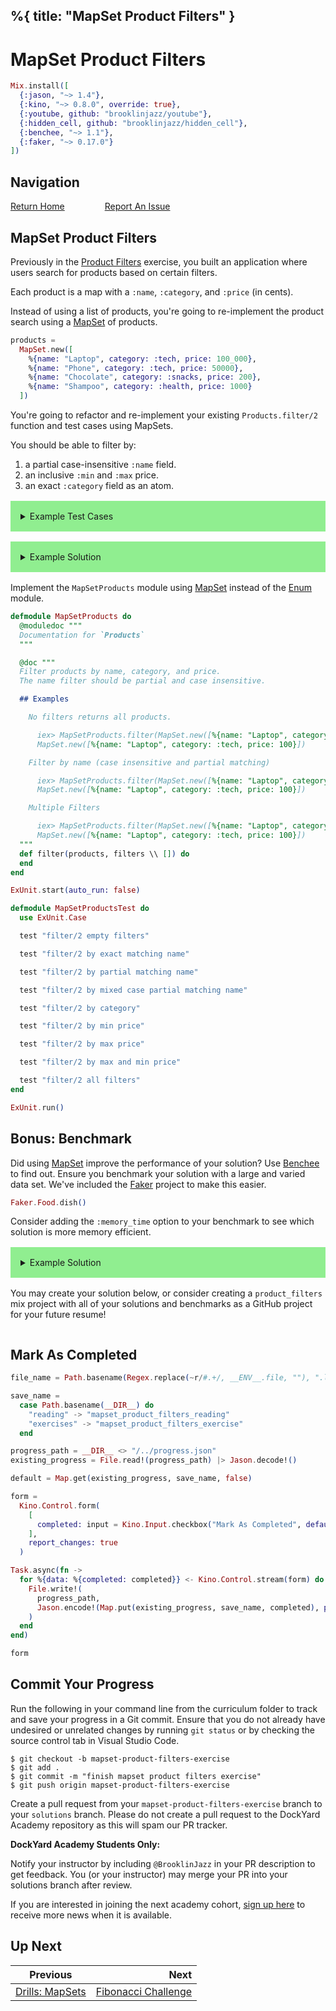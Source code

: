 %{
  title: "MapSet Product Filters"
}
---
# MapSet Product Filters

```elixir
Mix.install([
  {:jason, "~> 1.4"},
  {:kino, "~> 0.8.0", override: true},
  {:youtube, github: "brooklinjazz/youtube"},
  {:hidden_cell, github: "brooklinjazz/hidden_cell"},
  {:benchee, "~> 1.1"},
  {:faker, "~> 0.17.0"}
])
```

## Navigation

[Return Home](../start.livemd)<span style="padding: 0 30px"></span>
[Report An Issue](https://github.com/DockYard-Academy/beta_curriculum/issues/new?assignees=&labels=&template=issue.md&title=)

## MapSet Product Filters

Previously in the [Product Filters](./product_filters.livemd) exercise, you built an application where users search for products based on certain filters.

Each product is a map with a `:name`, `:category`, and `:price` (in cents).

Instead of using a list of products, you're going to re-implement the product search using a [MapSet](https://hexdocs.pm/elixir/MapSet.html) of products.

```elixir
products =
  MapSet.new([
    %{name: "Laptop", category: :tech, price: 100_000},
    %{name: "Phone", category: :tech, price: 50000},
    %{name: "Chocolate", category: :snacks, price: 200},
    %{name: "Shampoo", category: :health, price: 1000}
  ])
```

You're going to refactor and re-implement your existing `Products.filter/2` function and test cases using MapSets.

You should be able to filter by:

1. a partial case-insensitive `:name` field.
2. an inclusive `:min` and `:max` price.
3. an exact `:category` field as an atom.

<!-- livebook:{"break_markdown":true} -->

<details style="background-color: lightgreen; padding: 1rem; margin: 1rem 0;">
<summary>Example Test Cases</summary>

```elixir
ExUnit.start(auto_run: false)

defmodule MapSetProductsTest do
  use ExUnit.Case

  test "filter/2 empty filters" do
    products = MapSet.new([make_product()])
    assert MapSetProducts.filter(products, []) == products
  end

  test "filter/2 by exact matching name" do
    found = make_product(name: "AAA")
    not_found = make_product(name: "B")
    products = MapSet.new([found, not_found])
    assert MapSetProducts.filter(products, name: "AAA") == MapSet.new([found])
  end

  test "filter/2 by partial matching name" do
    found = make_product(name: "AAA")
    not_found = make_product(name: "B")
    products = MapSet.new([found, not_found])
    assert MapSetProducts.filter(products, name: "A") == MapSet.new([found])
  end

  test "filter/2 by mixed case partial matching name" do
    found = make_product(name: "AAA")
    not_found = make_product(name: "B")
    products = MapSet.new([found, not_found])
    assert MapSetProducts.filter(products, name: "a") == MapSet.new([found])
  end

  test "filter/2 by category" do
    found = make_product(category: :tech)
    not_found = make_product(category: :health)
    products = MapSet.new([found, not_found])
    assert MapSetProducts.filter(products, category: :tech) == MapSet.new([found])
  end

  test "filter/2 by min price" do
    found_above = make_product(price: 110)
    found_exact = make_product(price: 100)
    not_found = make_product(price: 90)
    products = MapSet.new([found_above, found_exact, not_found])
    assert MapSetProducts.filter(products, min: 100) == MapSet.new([found_above, found_exact])
  end

  test "filter/2 by max price" do
    not_found = make_product(price: 110)
    found_exact = make_product(price: 100)
    found_below = make_product(price: 90)
    products = MapSet.new([found_below, found_exact, not_found])
    assert MapSetProducts.filter(products, max: 100) == MapSet.new([found_below, found_exact])
  end

  test "filter/2 by max and min price" do
    not_found_above = make_product(price: 110)
    found = make_product(price: 100)
    not_found_below = make_product(price: 90)
    products = MapSet.new([not_found_above, found, not_found_below])
    assert MapSetProducts.filter(products, max: 100, min: 100) == MapSet.new([found])
  end

  test "filter/2 all filters" do
    not_found_above = make_product(name: "AAA", category: :tech, price: 110)
    not_found_below = make_product(name: "AAA", category: :tech, price: 90)
    not_found_name = make_product(name: "BBB", category: :tech, price: 100)
    not_found_category = make_product(name: "AAA", category: :health, price: 100)
    found = make_product(name: "AAA", category: :tech, price: 100)

    products =
      MapSet.new([found, not_found_above, not_found_below, not_found_name, not_found_category])

    assert MapSetProducts.filter(products, name: "a", category: :tech, max: 100, min: 100) ==
             MapSet.new([found])
  end

  defp make_product(attrs \\ %{}) do
    Enum.into(attrs, %{
      name: Enum.random(["A", "B", "C"]),
      category: Enum.random([:tech, :toys, :candy]),
      price: Enum.random(1..100)
    })
  end
end

ExUnit.run()
```

</details>

<!-- livebook:{"break_markdown":true} -->

<details style="background-color: lightgreen; padding: 1rem; margin: 1rem 0;">
<summary>Example Solution</summary>

In this example, we solve the problem by enumerating over products and checking each filter.

```elixir
defmodule MapSetProducts do
  def filter(products, filters \\ []) do
    name_filter = filters[:name]
    category_filter = filters[:category]
    min_filter = filters[:min]
    max_filter = filters[:max]

    MapSet.filter(products, fn product ->
      matches_name = !name_filter || Regex.match?(~r/#{name_filter}/i, product.name)
      matches_category = !category_filter || product.category == category_filter
      matches_min = !min_filter || min_filter <= product.price
      matches_max = !max_filter || product.price <= max_filter

      matches_name and matches_category and matches_min and matches_max
    end)
  end
end
```

</details>

<!-- livebook:{"break_markdown":true} -->

Implement the `MapSetProducts` module using [MapSet](https://hexdocs.pm/elixir/MapSet.html) instead of the [Enum](https://hexdocs.pm/elixir/Enum.html) module.

```elixir
defmodule MapSetProducts do
  @moduledoc """
  Documentation for `Products`
  """

  @doc """
  Filter products by name, category, and price.
  The name filter should be partial and case insensitive.

  ## Examples

    No filters returns all products.

      iex> MapSetProducts.filter(MapSet.new([%{name: "Laptop", category: :tech, price: 100}]), [])
      MapSet.new([%{name: "Laptop", category: :tech, price: 100}])

    Filter by name (case insensitive and partial matching)

      iex> MapSetProducts.filter(MapSet.new([%{name: "Laptop", category: :tech, price: 100}]), name: "l")
      MapSet.new([%{name: "Laptop", category: :tech, price: 100}])

    Multiple Filters

      iex> MapSetProducts.filter(MapSet.new([%{name: "Laptop", category: :tech, price: 100}]), min: 50, max: 200, name: "Laptop", category: :tech)
      MapSet.new([%{name: "Laptop", category: :tech, price: 100}])
  """
  def filter(products, filters \\ []) do
  end
end

ExUnit.start(auto_run: false)

defmodule MapSetProductsTest do
  use ExUnit.Case

  test "filter/2 empty filters"

  test "filter/2 by exact matching name"

  test "filter/2 by partial matching name"

  test "filter/2 by mixed case partial matching name"

  test "filter/2 by category"

  test "filter/2 by min price"

  test "filter/2 by max price"

  test "filter/2 by max and min price"

  test "filter/2 all filters"
end

ExUnit.run()
```

## Bonus: Benchmark

Did using [MapSet](https://hexdocs.pm/elixir/MapSet.html) improve the performance of your solution? Use [Benchee](https://hexdocs.pm/benchee/Benchee.html) to find out. Ensure you benchmark your solution with a large and varied data set. We've included the [Faker](https://hexdocs.pm/faker/readme.html) project to make this easier.

```elixir
Faker.Food.dish()
```

Consider adding the `:memory_time` option to your benchmark to see which solution is more memory efficient.

<!-- livebook:{"break_markdown":true} -->

<details style="background-color: lightgreen; padding: 1rem; margin: 1rem 0;">
<summary>Example Solution</summary>

```elixir
names = Enum.map(1..1000, fn _ -> Faker.Food.dish() end)
categories = [:a, :b, :c, :d, :e, :f, :g, :h, :i, :j, :k, :l, :m, :n, :o, :p]

products =
  for name <- names,
      category <- categories,
      do: %{name: name, category: category, price: Enum.random(1..100)}

filters = [name: "1", category: :tech, min: 25, max: 50]

mapset_products = MapSet.new(products)

Benchee.run(
  %{
    "Enum" => fn -> EnumProducts.filter(products, filters) end,
    "Stream" => fn -> StreamProducts.filter(mapset_products, filters) end
    "MapSet" => fn -> MapSetProducts.filter(mapset_products, filters) end
  },
  memory_time: 2
)
```

</details>

<!-- livebook:{"break_markdown":true} -->

You may create your solution below, or consider creating a `product_filters` mix project with all of your solutions and benchmarks as a GitHub project for your future resume!

```elixir

```

## Mark As Completed

<!-- livebook:{"attrs":{"source":"file_name = Path.basename(Regex.replace(~r/#.+/, __ENV__.file, \"\"), \".livemd\")\n\nsave_name =\n  case Path.basename(__DIR__) do\n    \"reading\" -> \"mapset_product_filters_reading\"\n    \"exercises\" -> \"mapset_product_filters_exercise\"\n  end\n\nprogress_path = __DIR__ <> \"/../progress.json\"\nexisting_progress = File.read!(progress_path) |> Jason.decode!()\n\ndefault = Map.get(existing_progress, save_name, false)\n\nform =\n  Kino.Control.form(\n    [\n      completed: input = Kino.Input.checkbox(\"Mark As Completed\", default: default)\n    ],\n    report_changes: true\n  )\n\nTask.async(fn ->\n  for %{data: %{completed: completed}} <- Kino.Control.stream(form) do\n    File.write!(\n      progress_path,\n      Jason.encode!(Map.put(existing_progress, save_name, completed), pretty: true)\n    )\n  end\nend)\n\nform","title":"Track Your Progress"},"chunks":null,"kind":"Elixir.HiddenCell","livebook_object":"smart_cell"} -->

```elixir
file_name = Path.basename(Regex.replace(~r/#.+/, __ENV__.file, ""), ".livemd")

save_name =
  case Path.basename(__DIR__) do
    "reading" -> "mapset_product_filters_reading"
    "exercises" -> "mapset_product_filters_exercise"
  end

progress_path = __DIR__ <> "/../progress.json"
existing_progress = File.read!(progress_path) |> Jason.decode!()

default = Map.get(existing_progress, save_name, false)

form =
  Kino.Control.form(
    [
      completed: input = Kino.Input.checkbox("Mark As Completed", default: default)
    ],
    report_changes: true
  )

Task.async(fn ->
  for %{data: %{completed: completed}} <- Kino.Control.stream(form) do
    File.write!(
      progress_path,
      Jason.encode!(Map.put(existing_progress, save_name, completed), pretty: true)
    )
  end
end)

form
```

## Commit Your Progress

Run the following in your command line from the curriculum folder to track and save your progress in a Git commit.
Ensure that you do not already have undesired or unrelated changes by running `git status` or by checking the source control tab in Visual Studio Code.

```
$ git checkout -b mapset-product-filters-exercise
$ git add .
$ git commit -m "finish mapset product filters exercise"
$ git push origin mapset-product-filters-exercise
```

Create a pull request from your `mapset-product-filters-exercise` branch to your `solutions` branch.
Please do not create a pull request to the DockYard Academy repository as this will spam our PR tracker.

**DockYard Academy Students Only:**

Notify your instructor by including `@BrooklinJazz` in your PR description to get feedback.
You (or your instructor) may merge your PR into your solutions branch after review.

If you are interested in joining the next academy cohort, [sign up here](https://academy.dockyard.com/) to receive more news when it is available.

## Up Next

| Previous                                             | Next                                                           |
| ---------------------------------------------------- | -------------------------------------------------------------: |
| [Drills: MapSets](../exercises/mapset_drills.livemd) | [Fibonacci Challenge](../exercises/fibonacci_challenge.livemd) |

